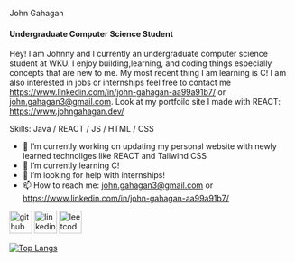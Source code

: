 John Gahagan
#### Undergraduate Computer Science Student


Hey! I am Johnny and I currently an undergraduate computer science student at WKU. I enjoy building,learning, and coding things especially concepts that are new to me. My most recent thing I am learning is C! I am also interested in jobs or internships feel free to contact me https://www.linkedin.com/in/john-gahagan-aa99a91b7/ or john.gahagan3@gmail.com. Look at my portfoilo site I made with REACT: https://www.johngahagan.dev/

Skills: Java / REACT / JS / HTML / CSS

- 🔭 I’m currently working on updating my personal website with newly learned technoliges like REACT and Tailwind CSS 
- 🌱 I’m currently learning C!
- 🤔 I’m looking for help with internships! 
- 📫 How to reach me: john.gahagan3@gmail.com or https://www.linkedin.com/in/john-gahagan-aa99a91b7/ 


[<img src='https://cdn.jsdelivr.net/npm/simple-icons@3.0.1/icons/github.svg' alt='github' height='40'>](https://github.com/SaviorFs)  [<img src='https://cdn.jsdelivr.net/npm/simple-icons@3.0.1/icons/linkedin.svg' alt='linkedin' height='40'>](https://www.linkedin.com/in/John-Gahagan/)  [<img src='https://cdn.jsdelivr.net/npm/simple-icons@3.0.1/icons/leetcode.svg' alt='leetcode' height='40'>](https://leetcode.com/user7030r/)  

[![Top Langs](https://github-readme-stats.vercel.app/api/top-langs/?username=SaviorFs)](https://github.com/anuraghazra/github-readme-stats)

